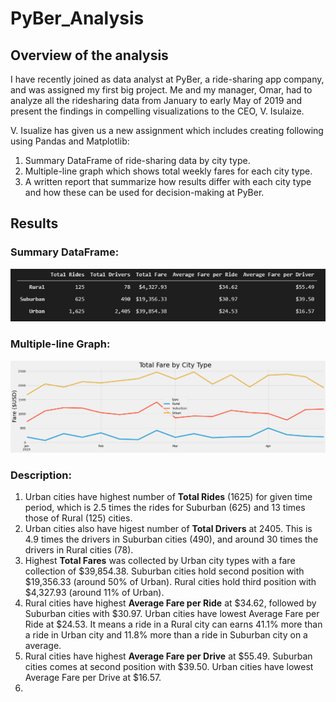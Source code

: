# PyBer_Analysis

## Overview of the analysis

I have recently joined as data analyst at PyBer, a ride-sharing app company, and was assigned my first big project. Me and my manager, Omar, had to analyze all the ridesharing data from January to early May of 2019 and present the findings in compelling visualizations to the CEO, V. Isulaize. 


V. Isualize has given us a new assignment which includes creating following using Pandas and Matplotlib:
1. Summary DataFrame of ride-sharing data by city type.
2. Multiple-line graph which shows total weekly fares for each city type.
3. A written report that summarize how results differ with each city type and how these can be used for decision-making at PyBer. 

## Results

### Summary DataFrame:

![summary_dataframe](./analysis/summary-dataframe.png) 

### Multiple-line Graph:

![PyBer_fare_summary](./analysis/PyBer_fare_summary.png)

### Description:

1. Urban cities have highest number of **Total Rides** (1625) for given time period, which is 2.5 times the rides for Suburban (625) and  13 times those of Rural (125) cities.
2. Urban cities also have higest number of **Total Drivers** at 2405. This is 4.9 times the drivers in Suburban cities (490), and around 30 times the drivers in Rural cities (78).
3. Highest **Total Fares** was collected by Urban city types with a fare collection of $39,854.38. Suburban cities hold second position with $19,356.33 (around 50% of Urban). Rural cities hold third position with $4,327.93 (around 11% of Urban).
4. Rural cities have highest **Average Fare per Ride** at $34.62, followed by Suburban cities with $30.97. Urban cities have lowest Average Fare per Ride at $24.53. It means a ride in a Rural city can earns 41.1% more than a ride in Urban city and 11.8% more than a ride in Suburban city on a average. 
5. Rural cities have highest **Average Fare per Drive** at $55.49. Suburban cities comes at second position with $39.50. Urban cities have lowest Average Fare per Drive at $16.57.
6. 
